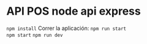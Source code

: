 # API POS  node api express

`npm install`
Correr la aplicación:
`npm run start`  
`npm start`
`npm run dev `